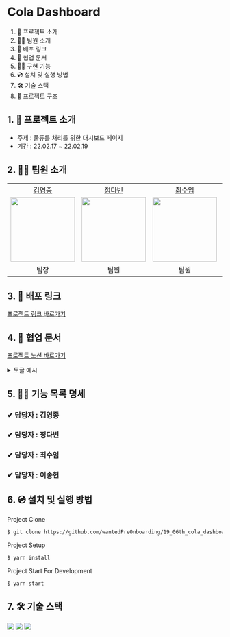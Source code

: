 # Cola Dashboard

1. 💁 프로젝트 소개
2. 👋🏻 팀원 소개
3. 🔗 배포 링크
4. 📄 협업 문서
5. 👩‍💻 구현 기능
6. 💿 설치 및 실행 방법
7. 🛠️ 기술 스택
8. 🌲 프로젝트 구조

## 1. 💁 프로젝트 소개

- 주제 : 물류를 처리를 위한 대시보드 페이지
- 기간 : 22.02.17 ~ 22.02.19

## 2. 👋🏻 팀원 소개

<table>

  <tr align="center">
    <td><a href='https://github.com/yeongjong310'>김영종</a></td>
    <td><a href="https://github.com/b41-41">정다빈</a></td>
    <td><a href="https://github.com/leechoiswim1">최수임</a></td>
    <td><a href="https://github.com/vi2920va">이송현</a></td>
  </tr>

  <tr align="center">
    <td><img src="https://avatars.githubusercontent.com/u/39623897?v=4" width="150px"/></td>
    <td><img src="https://avatars.githubusercontent.com/u/90027202?v=4"  width="150px"/></td>
    <td><img src="https://avatars.githubusercontent.com/u/85476908?v=4" width="150px"/></td>
    <td><img src="https://avatars.githubusercontent.com/u/76679130?v=4" width="150px"/></td>

  </tr>

  <tr align="center">
  <td>팀장</td>
  <td>팀원</td>
  <td>팀원</td>
  <td>팀원</td>
  </tr>

</table>

## 3. 🔗 배포 링크

[프로젝트 링크 바로가기]()

## 4. 📄 협업 문서

[프로젝트 노션 바로가기](https://www.notion.so/3-2-85a8e70f1c134a4f975f0ffc91f0c06e)

<details>
<summary>토글 예시</summary>
<div markdown="1">
예시
</div>
</details>

## 5. 👩‍💻 기능 목록 명세

### ✔ 담당자 : 김영종

### ✔ 담당자 : 정다빈

### ✔ 담당자 : 최수임

### ✔ 담당자 : 이송현

## 6. 💿 설치 및 실행 방법

Project Clone

```bash
$ git clone https://github.com/wantedPreOnboarding/19_06th_cola_dashboard.git

```

Project Setup

```bash
$ yarn install
```

Project Start For Development

```bash
$ yarn start
```

## 7. 🛠️ 기술 스택

<div>
  <img src="https://img.shields.io/badge/html5-E34F26?style=for-the-badge&logo=html5&logoColor=white"/>

  <img src="https://img.shields.io/badge/react-61DAFB?style=for-the-badge&logo=react&logoColor=black"/>

  <img src="https://img.shields.io/badge/git-flow-brightgreen?style=for-the-badge&logo"/>
</div>
